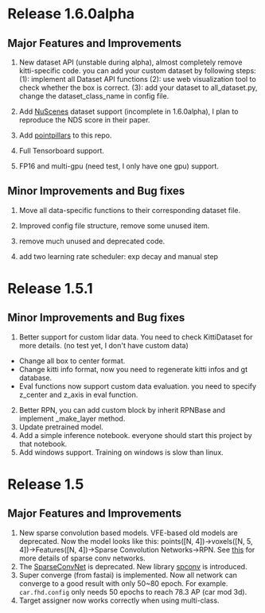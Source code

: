 # Release 1.6.0alpha

## Major Features and Improvements
1. New dataset API (unstable during alpha), almost completely remove kitti-specific code. you can add your custom dataset by following steps: 
(1): implement all Dataset API functions
(2): use web visualization tool to check whether the box is correct.
(3): add your dataset to all_dataset.py, change the dataset_class_name in config file.

2. Add [NuScenes](https://www.nuscenes.org) dataset support (incomplete in 1.6.0alpha), I plan to reproduce the NDS score in their paper.

3. Add [pointpillars](https://github.com/nutonomy/second.pytorch) to this repo.

4. Full Tensorboard support.

5. FP16 and multi-gpu (need test, I only have one gpu) support.

## Minor Improvements and Bug fixes

1. Move all data-specific functions to their corresponding dataset file.

2. Improved config file structure, remove some unused item.

3. remove much unused and deprecated code.

4. add two learning rate scheduler: exp decay and manual step

# Release 1.5.1

## Minor Improvements and Bug fixes

1. Better support for custom lidar data. You need to check KittiDataset for more details. (no test yet, I don't have custom data)
* Change all box to center format. 
* Change kitti info format, now you need to regenerate kitti infos and gt database.
* Eval functions now support custom data evaluation. you need to specify z_center and z_axis in eval function.
2. Better RPN, you can add custom block by inherit RPNBase and implement _make_layer method.
3. Update pretrained model.
4. Add a simple inference notebook. everyone should start this project by that notebook.
5. Add windows support. Training on windows is slow than linux.

# Release 1.5

## Major Features and Improvements

1. New sparse convolution based models. VFE-based old models are deprecated. Now the model looks like this:
points([N, 4])->voxels([N, 5, 4])->Features([N, 4])->Sparse Convolution Networks->RPN. See [this](https://github.com/traveller59/second.pytorch/blob/master/second/pytorch/models/middle.py) for more details of sparse conv networks.
2. The [SparseConvNet](https://github.com/facebookresearch/SparseConvNet) is deprecated. New library [spconv](https://github.com/traveller59/spconv) is introduced.
3. Super converge (from fastai) is implemented. Now all network can converge to a good result with only 50~80 epoch. For example. ```car.fhd.config``` only needs 50 epochs to reach 78.3 AP (car mod 3d).
4. Target assigner now works correctly when using multi-class.

